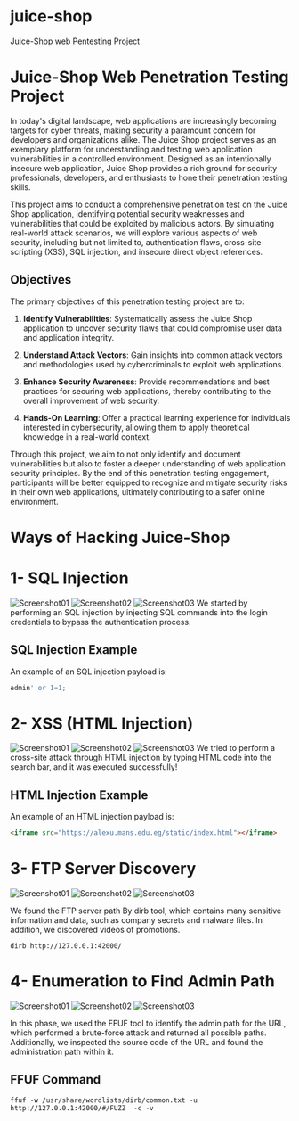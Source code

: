 # juice-shop
Juice-Shop web Pentesting Project
# Juice-Shop Web Penetration Testing Project

In today's digital landscape, web applications are increasingly becoming targets for cyber threats, making security a paramount concern for developers and organizations alike. The Juice Shop project serves as an exemplary platform for understanding and testing web application vulnerabilities in a controlled environment. Designed as an intentionally insecure web application, Juice Shop provides a rich ground for security professionals, developers, and enthusiasts to hone their penetration testing skills.

This project aims to conduct a comprehensive penetration test on the Juice Shop application, identifying potential security weaknesses and vulnerabilities that could be exploited by malicious actors. By simulating real-world attack scenarios, we will explore various aspects of web security, including but not limited to, authentication flaws, cross-site scripting (XSS), SQL injection, and insecure direct object references.

## Objectives

The primary objectives of this penetration testing project are to:

1. **Identify Vulnerabilities**: Systematically assess the Juice Shop application to uncover security flaws that could compromise user data and application integrity.
  
2. **Understand Attack Vectors**: Gain insights into common attack vectors and methodologies used by cybercriminals to exploit web applications.

3. **Enhance Security Awareness**: Provide recommendations and best practices for securing web applications, thereby contributing to the overall improvement of web security.

4. **Hands-On Learning**: Offer a practical learning experience for individuals interested in cybersecurity, allowing them to apply theoretical knowledge in a real-world context.

Through this project, we aim to not only identify and document vulnerabilities but also to foster a deeper understanding of web application security principles. By the end of this penetration testing engagement, participants will be better equipped to recognize and mitigate security risks in their own web applications, ultimately contributing to a safer online environment.
# Ways of Hacking Juice-Shop
# 1- SQL Injection
![Screenshot01](https://github.com/hossam-ahmedd/juice-shop/blob/main/1.png?raw=true)
![Screenshot02](https://github.com/hossam-ahmedd/juice-shop/blob/main/2.png?raw=true)
![Screenshot03](https://github.com/hossam-ahmedd/juice-shop/blob/main/3.png?raw=true)
We started by performing an SQL injection by injecting SQL commands into the login credentials to bypass the authentication process.
## SQL Injection Example

An example of an SQL injection payload is:

```sql
admin' or 1=1;
```
# 2- XSS (HTML Injection)
![Screenshot01](https://github.com/hossam-ahmedd/juice-shop/blob/main/h4.png?raw=true)
![Screenshot02](https://github.com/hossam-ahmedd/juice-shop/blob/main/h5.png?raw=true)
![Screenshot03](https://github.com/hossam-ahmedd/juice-shop/blob/main/h6.png?raw=true)
We tried to perform a cross-site attack through HTML injection by typing HTML code into the search bar, and it was executed successfully!

## HTML Injection Example



An example of an HTML injection payload is:

```html
<iframe src="https://alexu.mans.edu.eg/static/index.html"></iframe>
```
# 3- FTP Server Discovery
![Screenshot01](https://github.com/hossam-ahmedd/juice-shop/blob/main/d7.png?raw=true)
![Screenshot02](https://github.com/hossam-ahmedd/juice-shop/blob/main/d8.png?raw=true)
![Screenshot03](https://github.com/hossam-ahmedd/juice-shop/blob/main/d9.png?raw=true)

We found the FTP server path By dirb tool, which contains many sensitive information and data, such as company secrets and malware files. In addition, we discovered videos of promotions.
```
dirb http://127.0.0.1:42000/
```
# 4- Enumeration to Find Admin Path
![Screenshot01](https://github.com/hossam-ahmedd/juice-shop/blob/main/f9.png?raw=true)
![Screenshot02](https://github.com/hossam-ahmedd/juice-shop/blob/main/f10.png?raw=true)
![Screenshot03](https://github.com/hossam-ahmedd/juice-shop/blob/main/f11.png?raw=true)

In this phase, we used the FFUF tool to identify the admin path for the URL, which performed a brute-force attack and returned all possible paths. Additionally, we inspected the source code of the URL and found the administration path within it.
## FFUF Command
```
ffuf -w /usr/share/wordlists/dirb/common.txt -u http://127.0.0.1:42000/#/FUZZ  -c -v
```
